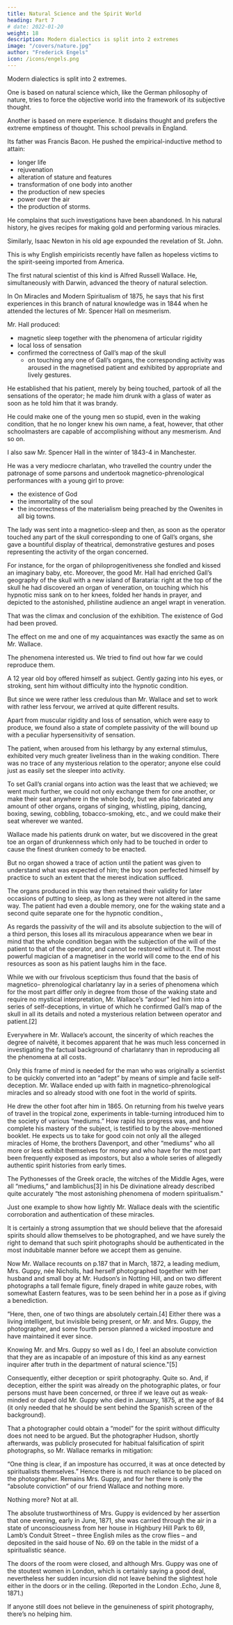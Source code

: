 ```yaml
---
title: Natural Science and the Spirit World
heading: Part 7
# date: 2022-01-20
weight: 18
description: Modern dialectics is split into 2 extremes
image: "/covers/nature.jpg"
author: "Frederick Engels"
icon: /icons/engels.png
---
```



Modern dialectics is split into 2 extremes. 

One is based on  <!-- In accordance with this we should hardly err in looking for the most extreme degree of fantasy, credulity, and superstition, not in that trend of  -->natural science which, like the German philosophy of nature, tries to force the objective world into the framework of its subjective thought. 

Another is based on mere experience. It disdains thought and prefers <!--  with sovereign  and really has gone to the furthest extreme in --> the extreme emptiness of thought.  This school prevails in England. 

Its father was Francis Bacon. He pushed the empirical-inductive method to attain:
- <!--  should be pursued to attain by its means, above all,  -->longer life
- rejuvenation
- alteration of stature and features
- transformation of one body into another
- the production of new species
- power over the air
- the production of storms. 

He complains that such investigations have been abandoned. In his natural history, he gives recipes for making gold and performing various miracles. 

Similarly, Isaac Newton in his old age expounded the revelation of St. John.

This is why English empiricists recently <!-- in the person of some of its representatives – and not the worst of them – should seem to --> have fallen as hopeless victims to the <!-- spirit-rapping and --> spirit-seeing imported from America.

The first natural scientist of this kind <!--  belonging here --> is Alfred Russell Wallace. He, simultaneously with Darwin, advanced the theory of natural selection.

In On Miracles and Modern Spiritualism of 1875, he says that his first experiences in this branch of natural knowledge was in 1844 when he attended the lectures of Mr. Spencer Hall on mesmerism. <!--  and as a result carried out similar experiments on his pupils. “I was extremely interested in the subject and pursued it with ardour.”  -->

Mr. Hall produced:
- magnetic sleep together with the phenomena of articular rigidity
- local loss of sensation
- confirmed the correctness of Gall’s map of the skull
  - on touching any one of Gall’s organs, the corresponding activity was aroused in the magnetised patient and exhibited by appropriate and lively gestures. 

He established that his patient, merely by being touched, partook of all the sensations of the operator; he made him drunk with a glass of water as soon as he told him that it was brandy. 

He could make one of the young men so stupid, even in the waking condition, that he no longer knew his own name, a feat, however, that other schoolmasters are capable of accomplishing without any mesmerism. And so on.

I also saw Mr. Spencer Hall in the winter of 1843-4 in Manchester. 

He was a very mediocre charlatan, who travelled the country under the patronage of some parsons and undertook magnetico-phrenological performances with a young girl to prove:
- the existence of God
- the immortality of the soul
- the incorrectness of the materialism being preached by the Owenites in all big towns. 

The lady was sent into a magnetico-sleep and then, as soon as the operator touched any part of the skull corresponding to one of Gall’s organs, she gave a bountiful display of theatrical, demonstrative gestures and poses representing the activity of the organ concerned. 

For instance, for the organ of philoprogenitiveness she fondled and kissed an imaginary baby, etc. Moreover, the good Mr. Hall had enriched Gall’s geography of the skull with a new island of Barataria: right at the top of the skull he had discovered an organ of veneration, on touching which his hypnotic miss sank on to her knees, folded her hands in prayer, and depicted to the astonished, philistine audience an angel wrapt in veneration. 

That was the climax and conclusion of the exhibition. The existence of God had been proved.

The effect on me and one of my acquaintances was exactly the same as on Mr. Wallace. 

The phenomena interested us. We tried to find out how far we could reproduce them. 

A 12 year old boy offered himself as subject. Gently gazing into his eyes, or stroking, sent him without difficulty into the hypnotic condition. 

But since we were rather less credulous than Mr. Wallace and set to work with rather less fervour, we arrived at quite different results. 

Apart from muscular rigidity and loss of sensation, which were easy to produce, we found also a state of complete passivity of the will bound up with a peculiar hypersensitivity of sensation. 

The patient, when aroused from his lethargy by any external stimulus, exhibited very much greater liveliness than in the waking condition. There was no trace of any mysterious relation to the operator; anyone else could just as easily set the sleeper into activity. 

To set Gall’s cranial organs into action was the least that we achieved; we went much further, we could not only exchange them for one another, or make their seat anywhere in the whole body, but we also fabricated any amount of other organs, organs of singing, whistling, piping, dancing, boxing, sewing, cobbling, tobacco-smoking, etc., and we could make their seat wherever we wanted. 

Wallace made his patients drunk on water, but we discovered in the great toe an organ of drunkenness which only had to be touched in order to cause the finest drunken comedy to be enacted. 

But no organ showed a trace of action until the patient was given to understand what was expected of him; the boy soon perfected himself by practice to such an extent that the merest indication sufficed.

The organs produced in this way then retained their validity for later occasions of putting to sleep, as long as they were not altered in the same way. The patient had even a double memory, one for the waking state and a second quite separate one for the hypnotic condition., 

As regards the passivity of the will and its absolute subjection to the will of a third person, this loses all its miraculous appearance when we bear in mind that the whole condition began with the subjection of the will of the patient to that of the operator, and cannot be restored without it. The most powerful magician of a magnetiser in the world will come to the end of his resources as soon as his patient laughs him in the face.

While we with our frivolous scepticism thus found that the basis of magnetico- phrenological charlatanry lay in a series of phenomena which for the most part differ only in degree from those of the waking state and require no mystical interpretation, Mr. Wallace’s “ardour” led him into a series of self-deceptions, in virtue of which he confirmed Gall’s map of the skull in all its details and noted a mysterious relation between operator and patient.[2] 

Everywhere in Mr. Wallace’s account, the sincerity of which reaches the degree of naivété, it becomes apparent that he was much less concerned in investigating the factual background of charlatanry than in reproducing all the phenomena at all costs. 

Only this frame of mind is needed for the man who was originally a scientist to be quickly converted into an “adept” by means of simple and facile self-deception. Mr. Wallace ended up with faith in magnetico-phrenological miracles and so already stood with one foot in the world of spirits.

He drew the other foot after him in 1865. On returning from his twelve years of travel in the tropical zone, experiments in table-turning introduced him to the society of various “mediums.” How rapid his progress was, and how complete his mastery of the subject, is testified to by the above-mentioned booklet. He expects us to take for good coin not only all the alleged miracles of Home, the brothers Davenport, and other “mediums” who all more or less exhibit themselves for money and who have for the most part been frequently exposed as impostors, but also a whole series of allegedly authentic spirit histories from early times. 

The Pythonesses of the Greek oracle, the witches of the Middle Ages, were all “mediums,” and Iamblichus[3] in his De divinatione already described quite accurately “the most astonishing phenomena of modern spiritualism."

Just one example to show how lightly Mr. Wallace deals with the scientific corroboration and authentication of these miracles. 

It is certainly a strong assumption that we should believe that the aforesaid spirits should allow themselves to be photographed, and we have surely the right to demand that such spirit photographs should be authenticated in the most indubitable manner before we accept them as genuine. 

Now Mr. Wallace recounts on p.187 that in March, 1872, a leading medium, Mrs. Guppy, née Nicholls, had herself photographed together with her husband and small boy at Mr. Hudson’s in Notting Hill, and on two different photographs a tall female figure, finely draped in white gauze robes, with somewhat Eastern features, was to be seen behind her in a pose as if giving a benediction. 

“Here, then, one of two things are absolutely certain.[4] Either there was a living intelligent, but invisible being present, or Mr. and Mrs. Guppy, the photographer, and some fourth person planned a wicked imposture and have maintained it ever since. 

Knowing Mr. and Mrs. Guppy so well as I do, I feel an absolute conviction that they are as incapable of an imposture of this kind as any earnest inquirer after truth in the department of natural science."[5]

Consequently, either deception or spirit photography. Quite so. And, if deception, either the spirit was already on the photographic plates, or four persons must have been concerned, or three if we leave out as weak-minded or duped old Mr. Guppy who died in January, 1875, at the age of 84 (it only needed that he should be sent behind the Spanish screen of the background). 

That a photographer could obtain a “model” for the spirit without difficulty does not need to be argued. But the photographer Hudson, shortly afterwards, was publicly prosecuted for habitual falsification of spirit photographs, so Mr. Wallace remarks in mitigation: 

“One thing is clear, if an imposture has occurred, it was at once detected by spiritualists themselves.” Hence there is not much reliance to be placed on the photographer. Remains Mrs. Guppy, and for her there is only the “absolute conviction” of our friend Wallace and nothing more. 

Nothing more? Not at all. 

The absolute trustworthiness of Mrs. Guppy is evidenced by her assertion that one evening, early in June, 1871, she was carried through the air in a state of unconsciousness from her house in Highbury Hill Park to 69, Lamb’s Conduit Street – three English miles as the crow flies – and deposited in the said house of No. 69 on the table in the midst of a spiritualistic séance. 

The doors of the room were closed, and although Mrs. Guppy was one of the stoutest women in London, which is certainly saying a good deal, nevertheless her sudden incursion did not leave behind the slightest hole either in the doors or in the ceiling. (Reported in the London .Echo, June 8, 1871.)

If anyone still does not believe in the genuineness of spirit photography, there’s no helping him.
